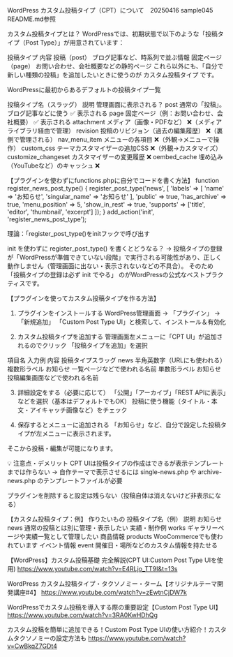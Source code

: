 WordPress カスタム投稿タイプ（CPT）について　20250416 sample045 README.md参照

カスタム投稿タイプとは？
WordPressでは、初期状態で以下のような「投稿タイプ（Post Type）」が用意されています：

投稿タイプ	                    内容
投稿（post）	            ブログ記事など、時系列で並ぶ情報
固定ページ（page）	       お問い合わせ、会社概要などの静的ページ
これら以外にも、「自分で新しい種類の投稿」を追加したいときに使うのが カスタム投稿タイプ です。

WordPressに最初からあるデフォルトの投稿タイプ一覧

投稿タイプ名（スラッグ）	                説明	                    管理画面に表示される？
post	                     通常の「投稿」。ブログ記事などに使う	     ✅ 表示される
page	                     固定ページ（例：お問い合わせ、会社概要）  ✅ 表示される
attachment	               メディア（画像・PDFなど）               	❌（メディアライブラリ経由で管理）
revision	                 投稿のリビジョン（過去の編集履歴）	       ❌（裏側で管理される）
nav_menu_item              メニューの各項目                         ❌（外観→メニューで操作）
custom_css	               テーマカスタマイザーの追加CSS             ❌（外観→カスタマイズ）
customize_changeset	       カスタマイザーの変更履歴	❌
oembed_cache	       埋め込み（YouTubeなど）のキャッシュ	❌


【プラグインを使わずにfunctions.phpに自分でコードを書く方法】
function register_news_post_type() {
  register_post_type('news', [
    'labels' => [
      'name' => 'お知らせ',
      'singular_name' => 'お知らせ'
    ],
    'public' => true,
    'has_archive' => true,
    'menu_position' => 5,
    'show_in_rest' => true,
    'supports' => ['title', 'editor', 'thumbnail', 'excerpt']
  ]);
}
add_action('init', 'register_news_post_type');
<!-- WordPressが 'init'（初期化）というタイミングになったときに、register_news_post_type という自作の関数を実行する -->
理論：「register_post_type()をinitフックで呼び出す

 init を使わずに register_post_type() を書くとどうなる？
→ 投稿タイプの登録が「WordPressが準備できていない段階」で実行される可能性があり、正しく動作しません（管理画面に出ない・表示されないなどの不具合）。
そのため 「投稿タイプの登録は必ず init でやる」 のがWordPressの公式なベストプラクティスです。


【プラグインを使ってカスタム投稿タイプを作る方法】
1. プラグインをインストールする
WordPress管理画面 → 「プラグイン」 → 「新規追加」
「Custom Post Type UI」と検索して、インストール＆有効化

2. カスタム投稿タイプを追加する
管理画面左メニューに「CPT UI」が追加されるのでクリック
「投稿タイプを追加」を選択

項目名	                                入力例	                                内容
投稿タイプスラッグ	                     news                       	半角英数字（URLにも使われる）
複数形ラベル	                        お知らせ                    	一覧ページなどで使われる名前
単数形ラベル	                        お知らせ                    	投稿編集画面などで使われる名前

3. 詳細設定をする（必要に応じて）
「公開」「アーカイブ」「REST APIに表示」などを選択（基本はデフォルトでもOK）
投稿に使う機能（タイトル・本文・アイキャッチ画像など）をチェック

4. 保存するとメニューに追加される
「お知らせ」など、自分で設定した投稿タイプが左メニューに表示されます。

そこから投稿・編集が可能になります。

💡 注意点・デメリット
CPT UIは投稿タイプの作成はできるが表示テンプレートまでは作らない
→ 自作テーマで表示させるには single-news.php や archive-news.php のテンプレートファイルが必要

プラグインを削除すると設定は残らない（投稿自体は消えないけど非表示になる）


【カスタム投稿タイプ：例】
作りたいもの	                    投稿タイプ名（例）	                    説明
お知らせ	                        news                        	通常の投稿とは別に管理・表示したい
実績・制作例	                    works                       	ギャラリーページや実績一覧として管理したい
商品情報	                        products                    	WooCommerceでも使われています
イベント情報	                    event                       	開催日・場所などのカスタム情報を持たせる


【WordPress】カスタム投稿基礎 完全解説(CPT UI:Custom Post Type UIを使用)
https://www.youtube.com/watch?v=E4RLjo_TT9I&t=13s


WordPress カスタム投稿タイプ・タクソノミー・ターム【オリジナルテーマ開発講座#4】
https://www.youtube.com/watch?v=zEwtnCjDW7k

WordPressでカスタム投稿を導入する際の重要設定【Custom Post Type UI】
https://www.youtube.com/watch?v=3RA0KwHDhQg

カスタム投稿を簡単に追加できる！Custom Post Type UIの使い方紹介！カスタムタクソノミーの設定方法も
https://www.youtube.com/watch?v=CwBkqZ7GDt4





